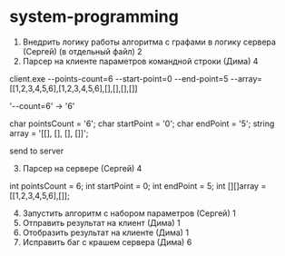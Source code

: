 # system-programming

1. Внедрить логику работы алгоритма с графами в логику сервера (Сергей) (в отдельный файл) 2
2. Парсер на клиенте параметров командной строки (Дима) 4

client.exe --points-count=6 --start-point=0 --end-point=5 --array=[[1,2,3,4,5,6],[1,2,3,4,5,6],[],[],[],[]]

'--count=6' -> '6'

char pointsCount = '6';
char startPoint = '0';
char endPoint = '5';
string array = '[[], [], [], []]';

send to server

3. Парсер на сервере (Сергей) 4

int pointsCount = 6;
int startPoint = 0;
int endPoint = 5;
int [][]array = [[1,2,3,4,5,6],[]];

4. Запустить алгоритм с набором параметров (Сергей) 1
5. Отправить результат на клиент (Дима) 1
6. Отобразить результат на клиенте (Дима) 1
7. Исправить баг с крашем сервера (Дима) 6
